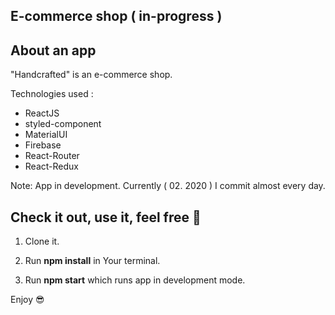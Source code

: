 ## E-commerce shop ( in-progress )

## About an app

"Handcrafted" is an e-commerce shop. 

Technologies used :
-	ReactJS 
-	styled-component
-	MaterialUI
-	Firebase
-	React-Router
-	React-Redux

Note: App in development. Currently ( 02. 2020 ) I commit almost every day. 

## Check it out, use it, feel free 💚

1.  Clone it.
    
2.  Run  **npm install**  in Your terminal.
    
3.  Run  **npm start**  which runs app in development mode.
  
Enjoy  😎

